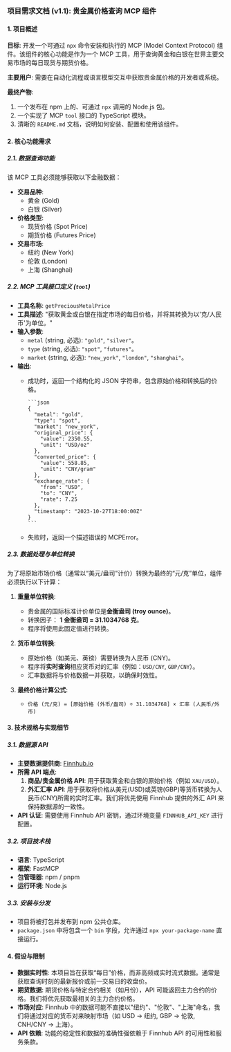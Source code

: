 ### **项目需求文档 (v1.1): 贵金属价格查询 MCP 组件**

#### 1. 项目概述

**目标**: 开发一个可通过 `npx` 命令安装和执行的 MCP (Model Context Protocol) 组件。该组件的核心功能是作为一个 MCP 工具，用于查询黄金和白银在世界主要交易市场的每日现货与期货价格。

**主要用户**: 需要在自动化流程或语言模型交互中获取贵金属价格的开发者或系统。

**最终产物**:

1. 一个发布在 npm 上的、可通过 `npx` 调用的 Node.js 包。
2. 一个实现了 MCP `tool` 接口的 TypeScript 模块。
3. 清晰的 `README.md` 文档，说明如何安装、配置和使用该组件。

#### 2. 核心功能需求

##### 2.1. 数据查询功能

该 MCP 工具必须能够获取以下金融数据：

* **交易品种**:
  * 黄金 (Gold)
  * 白银 (Silver)
* **价格类型**:
  * 现货价格 (Spot Price)
  * 期货价格 (Futures Price)
* **交易市场**:
  * 纽约 (New York)
  * 伦敦 (London)
  * 上海 (Shanghai)

##### 2.2. MCP 工具接口定义 (`tool`)

* **工具名称**: `getPreciousMetalPrice`
* **工具描述**: "获取黄金或白银在指定市场的每日价格，并将其转换为以'克/人民币'为单位。"
* **输入参数**:
  * `metal` (string, 必选): `"gold"`, `"silver"`。
  * `type` (string, 必选): `"spot"`, `"futures"`。
  * `market` (string, 必选): `"new_york"`, `"london"`, `"shanghai"`。
* **输出**:
  * 成功时，返回一个结构化的 JSON 字符串，包含原始价格和转换后的价格。

        ```json
        {
          "metal": "gold",
          "type": "spot",
          "market": "new_york",
          "original_price": {
            "value": 2350.55,
            "unit": "USD/oz" 
          },
          "converted_price": {
            "value": 558.85,
            "unit": "CNY/gram"
          },
          "exchange_rate": {
            "from": "USD",
            "to": "CNY",
            "rate": 7.25
          },
          "timestamp": "2023-10-27T18:00:00Z"
        }
        ```

  * 失败时，返回一个描述错误的 MCPError。

##### 2.3. 数据处理与单位转换

为了将原始市场价格（通常以“美元/盎司”计价）转换为最终的“元/克”单位，组件必须执行以下计算：

1. **重量单位转换**:
    * 贵金属的国际标准计价单位是**金衡盎司 (troy ounce)**。
    * 转换因子： **1 金衡盎司 = 31.1034768 克**。
    * 程序将使用此固定值进行转换。

2. **货币单位转换**:
    * 原始价格（如美元、英镑）需要转换为人民币 (CNY)。
    * 程序将**实时查询**相应货币对的汇率（例如：`USD/CNY`, `GBP/CNY`）。
    * 汇率数据将与价格数据一并获取，以确保时效性。

3. **最终价格计算公式**:
    * `价格 (元/克) = [原始价格 (外币/盎司) ÷ 31.1034768] × 汇率 (人民币/外币)`

#### 3. 技术规格与实现细节

##### 3.1. 数据源 API

* **主要数据提供商**: [Finnhub.io](https://finnhub.io/)
* **所需 API 端点**:
    1. **商品/贵金属价格 API**: 用于获取黄金和白银的原始价格（例如 `XAU/USD`）。
    2. **外汇汇率 API**: 用于获取将价格从美元(USD)或英镑(GBP)等货币转换为人民币(CNY)所需的实时汇率。我们将优先使用 Finnhub 提供的外汇 API 来保持数据源的一致性。
* **API 认证**: 需要使用 Finnhub API 密钥，通过环境变量 `FINNHUB_API_KEY` 进行配置。

##### 3.2. 项目技术栈

* **语言**: TypeScript
* **框架**: FastMCP
* **包管理器**: npm / pnpm
* **运行环境**: Node.js

##### 3.3. 安装与分发

* 项目将被打包并发布到 npm 公共仓库。
* `package.json` 中将包含一个 `bin` 字段，允许通过 `npx your-package-name` 直接运行。

#### 4. 假设与限制

* **数据实时性**: 本项目旨在获取“每日”价格，而非高频或实时流式数据。通常是获取查询时刻的最新报价或前一交易日的收盘价。
* **期货数据**: 期货价格与特定合约相关（如月份），API 可能返回主力合约的价格。我们将优先获取最相关的主力合约价格。
* **市场对应**: Finnhub 中的数据可能不直接以"纽约"、"伦敦"、"上海"命名，我们将通过对应的货币对来映射市场（如 USD -> 纽约, GBP -> 伦敦, CNH/CNY -> 上海）。
* **API 依赖**: 功能的稳定性和数据的准确性强依赖于 Finnhub API 的可用性和服务条款。
